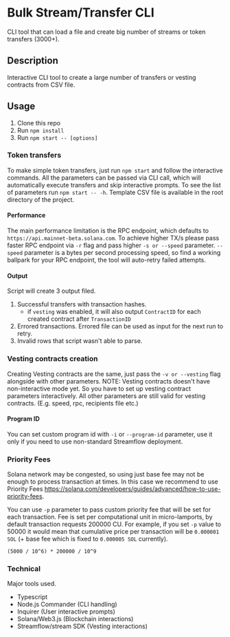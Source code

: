 # Bulk Stream/Transfer CLI

CLI tool that can load a file and create big number of streams or token transfers (3000+).

## Description

Interactive CLI tool to create a large number of transfers or vesting contracts from CSV file.

## Usage

1. Clone this repo
2. Run `npm install`
3. Run `npm start -- [options]`

### Token transfers

To make simple token transfers, just run `npm start` and follow the interactive commands.
All the parameters can be passed via CLI call, which will automatically execute transfers and skip interactive prompts.
To see the list of parameters run `npm start -- -h`.
Template CSV file is available in the root directory of the project.

#### Performance

The main performance limitation is the RPC endpoint, which defaults to `https://api.mainnet-beta.solana.com`.
To achieve higher TX/s please pass faster RPC endpoint via `-r` flag and pass higher `-s or --speed` parameter.
`--speed` parameter is a bytes per second processing speed, so find a working ballpark for your RPC endpoint, the tool will auto-retry failed attempts.

#### Output

Script will create 3 output filed.

1. Successful transfers with transaction hashes.
   - if `vesting` was enabled, it will also output `ContractID` for each created contract after `TransactionID`
2. Errored transactions. Errored file can be used as input for the next run to retry.
3. Invalid rows that script wasn't able to parse.

### Vesting contracts creation

Creating Vesting contracts are the same, just pass the `-v or --vesting` flag alongside with other parameters.
NOTE: Vesting contracts doesn't have non-interactive mode yet. So you have to set up vesting contract parameters interactively. All other parameters are still valid for vesting contracts. (E.g. speed, rpc, recipients file etc.)

#### Program ID

You can set custom program id with `-i` or `--program-id` parameter, use it only if you need to use non-standard Streamflow deployment.

### Priority Fees

Solana network may be congested, so using just base fee may not be enough to process transaction at times. In this case we recommend to use Priority Fees https://solana.com/developers/guides/advanced/how-to-use-priority-fees.

You can use `-p` parameter to pass custom priority fee that will be set for each transaction. Fee is set per computational unit in micro-lamports, by default transaction requests 200000 CU. For example, if you set `-p` value to 50000 it would mean that cumulative price per transaction will be `0.000001 SOL` (+ base fee which is fixed to `0.000005 SOL` currently).

```
(5000 / 10^6) * 200000 / 10^9
```

### Technical

Major tools used.

- Typescript
- Node.js Commander (CLI handling)
- Inquirer (User interactive prompts)
- Solana/Web3.js (Blockchain interactions)
- Streamflow/stream SDK (Vesting interactions)
